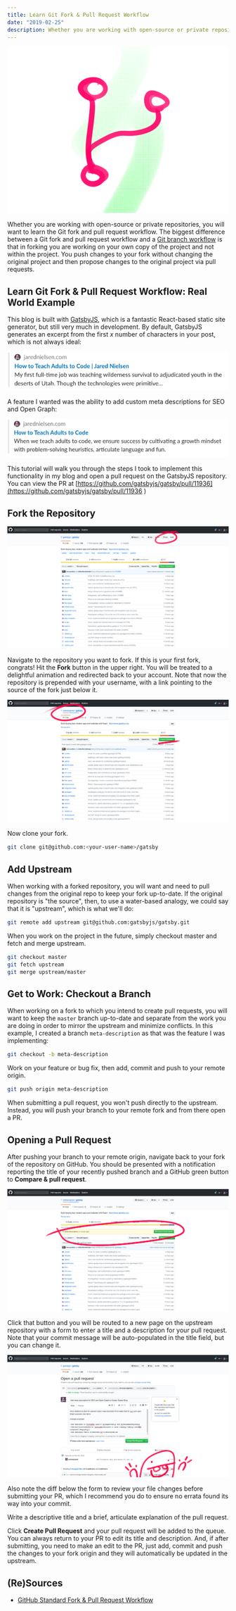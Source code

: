 ```yaml
---
title: Learn Git Fork & Pull Request Workflow
date: "2019-02-25"
description: Whether you are working with open-source or private repositories, you will want to learn the Git fork and pull request workflow. This tutorial will walk you through a real-world example.
---
```


![Learn Git Fork & Pull Request Workflow](./images/jared-nielsen-learn-git-fork-pull-request.png)

Whether you are working with open-source or private repositories, you will want to learn the Git fork and pull request workflow. The biggest difference between a Git fork and pull request workflow and a [Git branch workflow](./learn-git-branch-workflow) is that in forking you are working on your own copy of the project and not within the project. You push changes to your fork without changing the original project and then propose changes to the original project via pull requests.

## Learn Git Fork & Pull Request Workflow: Real World Example

This blog is built with [GatsbyJS](https://www.gatsbyjs.org/), which is a fantastic React-based static site generator, but still very much in development. By default, GatsbyJS generates an excerpt from the first _x_ number of characters in your post, which is not always ideal:

![Slack without Open Graph](./images/jared-nielsen-learn-git-fork-pull-request-01.png)

A feature I wanted was the ability to add custom meta descriptions for SEO and Open Graph:

![Slack with Open Graph](./images/jared-nielsen-learn-git-fork-pull-request-02.png)

This tutorial will walk you through the steps I took to implement this functionality in my blog and open a pull request on the GatsbyJS repository. You can view the PR at [https://github.com/gatsbyjs/gatsby/pull/11936](https://github.com/gatsbyjs/gatsby/pull/11936
)

## Fork the Repository

![Fork a Repository](./images/jared-nielsen-learn-git-fork-pull-request-03.png)

Navigate to the repository you want to fork. If this is your first fork, congrats! Hit the **Fork** button in the upper right. You will be treated to a delightful animation and redirected back to your account. Note that now the repository is prepended with your username, with a link pointing to the source of the fork just below it.

![Clone a Forked Repository](./images/jared-nielsen-learn-git-fork-pull-request-04.png)

Now clone your fork.

```sh
git clone git@github.com:<your-user-name>/gatsby
```

## Add Upstream

When working with a forked repository, you will want and need to pull changes from the original repo to keep your fork up-to-date. If the original repository is "the source", then, to use a water-based analogy, we could say that it is "upstream", which is what we'll do:

```sh
git remote add upstream git@github.com:gatsbyjs/gatsby.git
```

When you work on the project in the future, simply checkout master and fetch and merge upstream.

```sh
git checkout master
git fetch upstream
git merge upstream/master
```

## Get to Work: Checkout a Branch

When working on a fork to which you intend to create pull requests, you will want to keep the `master` branch up-to-date and separate from the work you are doing in order to mirror the upstream and minimize conflicts. In this example, I created a branch `meta-description` as that was the feature I was implementing:

```sh
git checkout -b meta-description
```

Work on your feature or bug fix, then add, commit and push to your remote origin.

```sh
git push origin meta-description
```

When submitting a pull request, you won't push directly to the upstream. Instead, you will push your branch to your remote fork and from there open a PR.

## Opening a Pull Request

After pushing your branch to your remote origin, navigate back to your fork of the repository on GitHub. You should be presented with a notification reporting the title of your recently pushed branch and a GitHub green button to **Compare & pull request**.

![Clone a Forked Repository](./images/jared-nielsen-learn-git-fork-pull-request-05.png)

Click that button and you will be routed to a new page on the upstream repository with a form to enter a title and a description for your pull request. Note that your commit message will be auto-populated in the title field, but you can change it.

![Submitting a Pull Request](./images/jared-nielsen-learn-git-fork-pull-request-06.png)

Also note the diff below the form to review your file changes before submitting your PR, which I recommend you do to ensure no errata found its way into your commit.

Write a descriptive title and a brief, articulate explanation of the pull request.

Click **Create Pull Request** and your pull request will be added to the queue. You can always return to your PR to edit its title and description. And, if after submitting, you need to make an edit to the PR, just add, commit and push the changes to your fork origin and they will automatically be updated in the upstream.

## (Re)Sources

* [GitHub Standard Fork & Pull Request Workflow](https://gist.github.com/Chaser324/ce0505fbed06b947d962)
